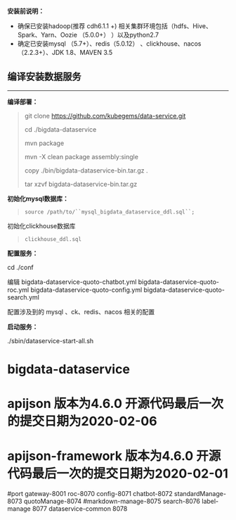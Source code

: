 **安装前说明：**
* 确保已安装hadoop(推荐 cdh6.1.1 +) 相关集群环境包括（hdfs、Hive、Spark、Yarn、Oozie （5.0.0+） ）以及python2.7
* 确定已安装mysql （5.7+）、redis（5.0.12） 、clickhouse、nacos （2.2.3+）、JDK 1.8、MAVEN 3.5

## 编译安装数据服务

---

**编译部署：**

> git clone https://github.com/kubegems/data-service.git
>
> cd ./bigdata-dataservice
>
> mvn package
>
> mvn -X clean package assembly:single
>
> copy ./bin/bigdata-dataservice-bin.tar.gz  .
>
> tar xzvf  bigdata-dataservice-bin.tar.gz

**初始化mysql数据库：**

>`source /path/to/``mysql_bigdata_dataservice_ddl.sql``;`

初始化clickhouse数据库

>`clickhouse_ddl.sql`

**配置服务：**

cd ./conf

编辑 bigdata-dataservice-quoto-chatbot.yml  bigdata-dataservice-quoto-roc.yml  bigdata-dataservice-quoto-config.yml  bigdata-dataservice-quoto-search.yml

配置涉及到的 mysql 、ck、redis、nacos 相关的配置

**启动服务：**

./sbin/dataservice-start-all.sh


# bigdata-dataservice
# apijson  版本为4.6.0  开源代码最后一次的提交日期为2020-02-06
# apijson-framework 版本为4.6.0  开源代码最后一次的提交日期为2020-02-01  

#port gateway-8001 roc-8070 config-8071 chatbot-8072 standardManage-8073 quotoManage-8074 
#markdown-manage-8075 search-8076 label-manage 8077 dataservice-common 8078

